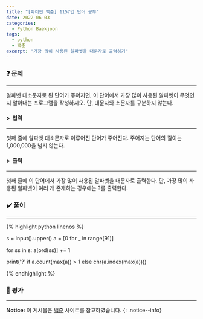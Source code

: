 ```yaml
---
title: "[파이썬 백준] 1157번 단어 공부"
date: 2022-06-03
categories:
  - Python Baekjoon
tags:
  - python
  - 백준
excerpt: "가장 많이 사용된 알파벳을 대문자로 출력하기"
---
```


### ❓ 문제

---

알파벳 대소문자로 된 단어가 주어지면, 이 단어에서 가장 많이 사용된 알파벳이 무엇인지 알아내는 프로그램을 작성하시오. 단, 대문자와 소문자를 구분하지 않는다.<br>


#### > &nbsp;입력

---

첫째 줄에 알파벳 대소문자로 이루어진 단어가 주어진다. 주어지는 단어의 길이는 1,000,000을 넘지 않는다.<br>


#### > &nbsp;출력

---

첫째 줄에 이 단어에서 가장 많이 사용된 알파벳을 대문자로 출력한다. 단, 가장 많이 사용된 알파벳이 여러 개 존재하는 경우에는 ?를 출력한다.<br>


### ✔️ 풀이

---

{% highlight python linenos %}

s = input().upper()
a = [0 for _ in range(91)]

for ss in s:
    a[ord(ss)] += 1

print('?' if a.count(max(a)) > 1 else chr(a.index(max(a))))

{% endhighlight %}


### 💬 평가

---



**Notice:** 이 게시물은 [백준](https://www.acmicpc.net/problem/1157) 사이트를 참고하였습니다.
{: .notice--info}
